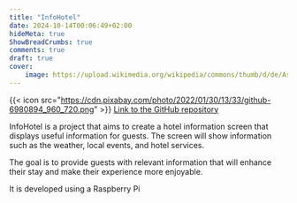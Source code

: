 ```yaml
---
title: "InfoHotel"
date: 2024-10-14T00:06:49+02:00
hideMeta: true
ShowBreadCrumbs: true
comments: true
draft: true
cover:
    image: https://upload.wikimedia.org/wikipedia/commons/thumb/d/de/Aspect-ratio-4x3.svg/1200px-Aspect-ratio-4x3.svg.png
---
```


{{< icon src="https://cdn.pixabay.com/photo/2022/01/30/13/33/github-6980894_960_720.png" >}} [Link to the GitHub repository](https://github.com/XicuM/infoHotel)

InfoHotel is a project that aims to create a hotel information screen that displays useful information for guests. The screen will show information such as the weather, local events, and hotel services. 

The goal is to provide guests with relevant information that will enhance their stay and make their experience more enjoyable.

It is developed using a Raspberry Pi